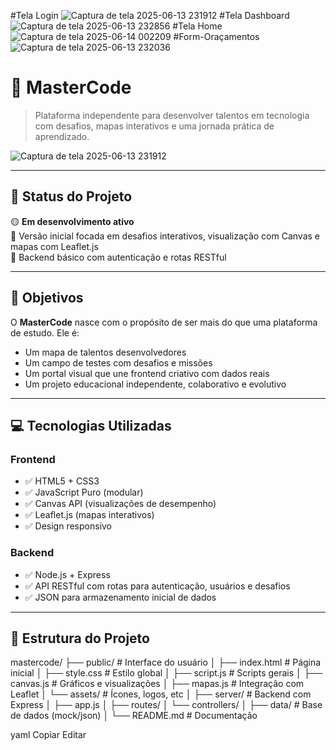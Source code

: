 #Tela Login
![Captura de tela 2025-06-13 231912](https://github.com/user-attachments/assets/a4a5cd66-24bb-45c2-a553-0d49a3bea1a9)
#Tela Dashboard
![Captura de tela 2025-06-13 232856](https://github.com/user-attachments/assets/95d3591c-68fc-4f90-a605-93f039808c30)
#Tela Home
![Captura de tela 2025-06-14 002209](https://github.com/user-attachments/assets/f4ee887d-d879-40d0-911a-3c31e1e265d3)
#Form-Oraçamentos
![Captura de tela 2025-06-13 232036](https://github.com/user-attachments/assets/10654f07-9ab0-4d0d-82f6-eed6c37a9315)


# 🧠 MasterCode

> Plataforma independente para desenvolver talentos em tecnologia com desafios, mapas interativos e uma jornada prática de aprendizado.

![Captura de tela 2025-06-13 231912](https://github.com/user-attachments/assets/a4a5cd66-24bb-45c2-a553-0d49a3bea1a9)

---

## 🚧 Status do Projeto

🟡 **Em desenvolvimento ativo**  
🌱 Versão inicial focada em desafios interativos, visualização com Canvas e mapas com Leaflet.js  
🔐 Backend básico com autenticação e rotas RESTful

---

## 🎯 Objetivos

O **MasterCode** nasce com o propósito de ser mais do que uma plataforma de estudo. Ele é:

- Um mapa de talentos desenvolvedores
- Um campo de testes com desafios e missões
- Um portal visual que une frontend criativo com dados reais
- Um projeto educacional independente, colaborativo e evolutivo

---

## 💻 Tecnologias Utilizadas

### Frontend

- ✅ HTML5 + CSS3
- ✅ JavaScript Puro (modular)
- ✅ Canvas API (visualizações de desempenho)
- ✅ Leaflet.js (mapas interativos)
- ✅ Design responsivo

### Backend

- ✅ Node.js + Express
- ✅ API RESTful com rotas para autenticação, usuários e desafios
- ✅ JSON para armazenamento inicial de dados

---

## 📁 Estrutura do Projeto

mastercode/
├── public/ # Interface do usuário
│ ├── index.html # Página inicial
│ ├── style.css # Estilo global
│ ├── script.js # Scripts gerais
│ ├── canvas.js # Gráficos e visualizações
│ ├── mapas.js # Integração com Leaflet
│ └── assets/ # Ícones, logos, etc
│
├── server/ # Backend com Express
│ ├── app.js
│ ├── routes/
│ └── controllers/
│
├── data/ # Base de dados (mock/json)
│
└── README.md # Documentação

yaml
Copiar
Editar
